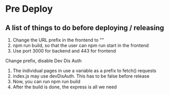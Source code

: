 # Pre Deploy

## A list of things to do before deploying / releasing

1. Change the URL prefix in the frontend to ""
2. npm run build, so that the user can npm run start in the frontend
3. Use port 3000 for backend and 443 for frontend

Change prefix, disable Dev Dis Auth

1. The individual pages in use a variable as a prefix to fetch() requests
2. index.js may use devDisAuth. This has to be false before release
3. Now, you can run npm run build
4. After the build is done, the express is all we need
